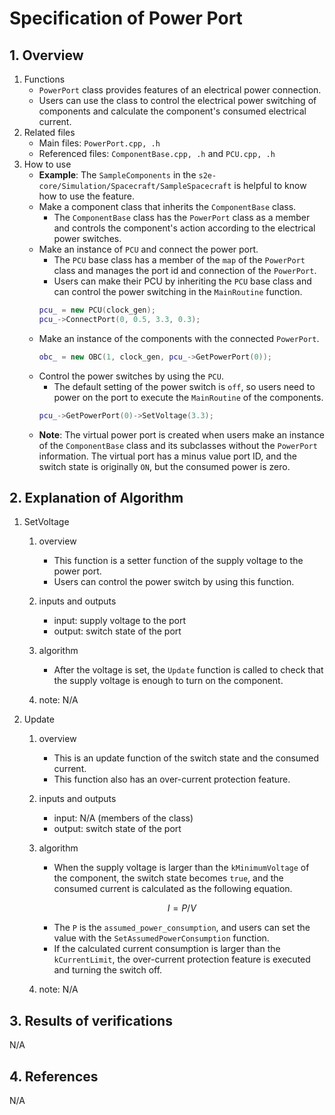 # Specification of Power Port

## 1.  Overview
1. Functions
   - `PowerPort` class provides features of an electrical power connection.
   - Users can use the class to control the electrical power switching of components and calculate the component's consumed electrical current.
2. Related files
   - Main files: `PowerPort.cpp, .h`
   - Referenced files: `ComponentBase.cpp, .h` and `PCU.cpp, .h`
3. How to use
   - **Example**: The `SampleComponents` in the `s2e-core/Simulation/Spacecraft/SampleSpacecraft` is helpful to know how to use the feature.
   - Make a component class that inherits the `ComponentBase` class.
     - The `ComponentBase` class has the `PowerPort` class as a member and controls the component's action according to the electrical power switches.
   - Make an instance of `PCU` and connect the power port.
     - The `PCU` base class has a member of the `map` of the `PowerPort` class and manages the port id and connection of the `PowerPort`.
     - Users can make their PCU by inheriting the `PCU` base class and can control the power switching in the `MainRoutine` function.
     ```cpp
     pcu_ = new PCU(clock_gen);
     pcu_->ConnectPort(0, 0.5, 3.3, 0.3);
     ```
   - Make an instance of the components with the connected `PowerPort`.
     ```cpp
     obc_ = new OBC(1, clock_gen, pcu_->GetPowerPort(0));
     ```
   - Control the power switches by using the `PCU`.
     - The default setting of the power switch is `off`, so users need to power on the port to execute the `MainRoutine` of the components.
     ```cpp
     pcu_->GetPowerPort(0)->SetVoltage(3.3);
     ```
   - **Note**: The virtual power port is created when users make an instance of the `ComponentBase` class and its subclasses without the `PowerPort` information. The virtual port has a minus value port ID, and the switch state is originally `ON`, but the consumed power is zero.

## 2. Explanation of Algorithm
1. SetVoltage
   1. overview
      - This function is a setter function of the supply voltage to the power port.
      - Users can control the power switch by using this function.

   2. inputs and outputs
      - input: supply voltage to the port
      - output: switch state of the port

   3. algorithm
      - After the voltage is set, the `Update` function is called to check that the supply voltage is enough to turn on the component.

   4. note: N/A

1. Update
   1. overview
      - This is an update function of the switch state and the consumed current.
      - This function also has an over-current protection feature.

   2. inputs and outputs
      - input: N/A (members of the class)
      - output: switch state of the port

   3. algorithm
      - When the supply voltage is larger than the `kMinimumVoltage` of the component, the switch state becomes `true`, and the consumed current is calculated as the following equation.
      ```math
      I = P/V
      ```
      - The `P` is the `assumed_power_consumption`, and users can set the value with the `SetAssumedPowerConsumption` function.
      - If the calculated current consumption is larger than the `kCurrentLimit`, the over-current protection feature is executed and turning the switch off.

   4. note: N/A

## 3. Results of verifications
N/A

## 4. References
N/A